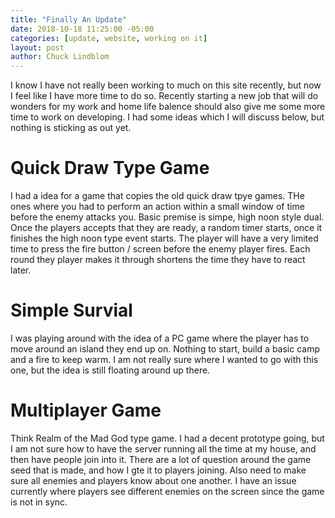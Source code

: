 ```yaml
---
title: "Finally An Update"
date: 2018-10-18 11:25:00 -05:00
categories: [update, website, working on it]
layout: post
author: Chuck Lindblom
---
```


I know I have not really been working to much on this site recently, but now I feel like I have more time to do so. Recently starting a new job that will do wonders for my work and home life balence should also give me some more time to work on developing. I had some ideas which I will discuss below, but nothing is sticking as out yet.

# Quick Draw Type Game

I had a idea for a game that copies the old quick draw tpye games. THe ones where you had to perform an action within a small window of time before the enemy attacks you. Basic premise is simpe, high noon style dual. Once the players accepts that they are ready, a random timer starts, once it finishes the high noon type event starts. The player will have a very limited time to press the fire button / screen before the enemy player fires. Each round they player makes it through shortens the time they have to react later.
<!--more-->
# Simple Survial

I was playing around with the idea of a PC game where the player has to move around an island they end up on. Nothing to start, build a basic camp and a fire to keep warm. I am not really sure where I wanted to go with this one, but the idea is still floating around up there.

# Multiplayer Game

Think Realm of the Mad God type game. I had a decent prototype going, but I am not sure how to have the server running all the time at my house, and then have people join into it. There are a lot of question around the game seed that is made, and how I gte it to players joining. Also need to make sure all enemies and players know about one another. I have an issue currently where players see different enemies on the screen since the game is not in sync.
